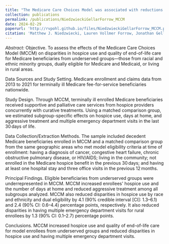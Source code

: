 ```yaml
---
title: "The Medicare Care Choices Model was associated with reductions in disparities in the use of hospice care for Medicare beneficiaries with terminal illness"
collection: publications
permalink: /publications/NiedzwieckiGellarForrow_MCCM
date: 2024-02-29
paperurl: 'http://rvpohl.github.io/files/NiedzwieckiGellarForrow_MCCM.pdf'
citation: 'Matthew J. Niedzwiecki, Lauren Vollmer Forrow, Jonathan Gellar, R. Vincent Pohl, Arnold Chen, Lynn Miescier, and Keith Kranker. 2024. “The Medicare Care Choices Model was associated with reductions in disparities in the use of hospice care for Medicare beneficiaries with terminal illness.” <i>Health Services Research</i>, 59(4), e14289.'
---
```

<i>Abstract:</i> Objective. To assess the effects of the Medicare Care Choices Model (MCCM) on disparities in hospice use and quality of end-of-life care for Medicare beneficiaries from underserved groups—those from racial and ethnic minority groups, dually eligible for Medicare and Medicaid, or living in rural areas.

Data Sources and Study Setting. Medicare enrollment and claims data from 2013 to 2021 for terminally ill Medicare fee-for-service beneficiaries nationwide.

Study Design. Through MCCM, terminally ill enrolled Medicare beneficiaries received supportive and palliative care services from hospice providers concurrently with curative treatments. Using a matched comparison group, we estimated subgroup-specific effects on hospice use, days at home, and aggressive treatment and multiple emergency department visits in the last 30 days of life.

Data Collection/Extraction Methods. The sample included decedent Medicare beneficiaries enrolled in MCCM and a matched comparison group from the same geographic areas who met model eligibility criteria at time of enrollment: having a diagnosis of cancer, congestive heart failure, chronic obstructive pulmonary disease, or HIV/AIDS; living in the community; not enrolled in the Medicare hospice benefit in the previous 30 days; and having at least one hospital stay and three office visits in the previous 12 months.

Principal Findings. Eligible beneficiaries from underserved groups were underrepresented in MCCM. MCCM increased enrollees' hospice use and the number of days at home and reduced aggressive treatment among all subgroups analyzed. MCCM also reduced disparities in hospice use by race and ethnicity and dual eligibility by 4.1 (90% credible interval [CI]: 1.3–6.1) and 2.4 (90% CI: 0.6–4.4) percentage points, respectively. It also reduced disparities in having multiple emergency department visits for rural enrollees by 1.3 (90% CI: 0.1–2.7) percentage points.

Conclusions. MCCM increased hospice use and quality of end-of-life care for model enrollees from underserved groups and reduced disparities in hospice use and having multiple emergency department visits.
